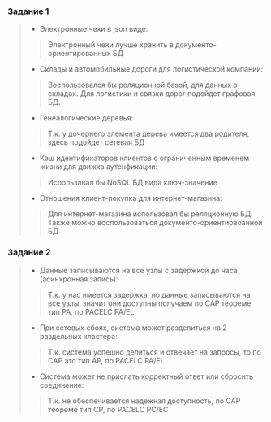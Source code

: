 ### Задание 1

> - Электронные чеки в json виде:
>> Электронный чеки лучше хранить в документо-ориентированных БД 
> 
> - Склады и автомобильные дороги для логистической компании:
> > Воспользовался бы реляционной базой, для данных о складах. Для логистики и связки дорог
> > подойдет графовая БД.
> 
> - Генеалогические деревья:
> > Т.к. у дочернего элемента дерева имеется два родителя, здесь подойдет 
> > сетевая БД
> 
> - Кэш идентификаторов клиентов с ограниченным временем жизни для движка аутенфикации:
> > Использлвал бы NoSQL БД вида ключ-значение
> 
>  - Отношения клиент-покупка для интернет-магазина:
> > Для интернет-магазина использовал бы реляционную БД. Также можно воспользоваться 
> > документо-ориентирвоанной БД

### Задание 2
> - Данные записываются на все узлы с задержкой до часа (асинхронная запись):
> > Т.к. у нас имеется задержка, но данные записываются на все узлы, значит они доступны
> > получаем по CAP теореме тип PA, по PACELC PA/EL
> 
> - При сетевых сбоях, система может разделиться на 2 раздельных кластера:
> > Т.к. система успешно делиться и отвечает на запросы, то по CAP это тип AP, 
> > по PACELC PA/EL
> 
> - Система может не прислать корректный ответ или сбросить соединение:
> > Т.к. не обеспечивается надежная доступность, по CAP теореме тип CP, по PACELC PC/EC
